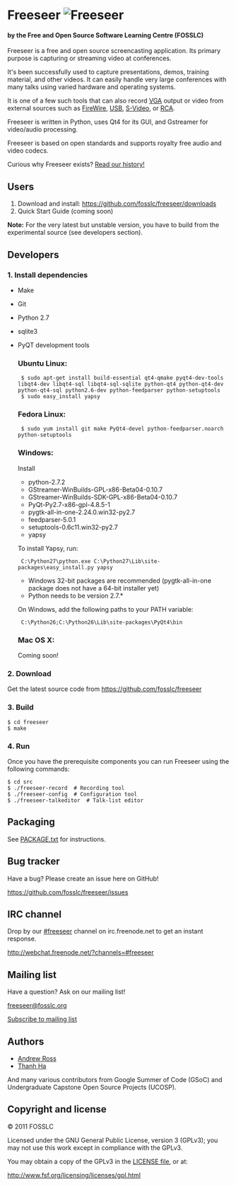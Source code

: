 Freeseer ![Freeseer](http://i.imgur.com/tqivk.png "Freeseer logo")
=========
#### by the Free and Open Source Software Learning Centre (FOSSLC)

Freeseer is a free and open source screencasting application.
Its primary purpose is capturing or streaming video at conferences.

It's been successfully used to capture presentations, demos, training material, and other videos.
It can easily handle very large conferences with many talks using varied hardware and operating systems.

It is one of a few such tools that can also record [VGA][vga-wiki] output or video
from external sources such as [FireWire][firewire-wiki], [USB][usb-wiki], [S-Video][svideo-wiki], or [RCA][rca-wiki].

Freeseer is written in Python, uses Qt4 for its GUI, and Gstreamer for video/audio processing.

Freeseer is based on open standards and supports royalty free audio and video codecs.

Curious why Freeseer exists? [Read our history!](http://fosslc.org/drupal/node/596)


Users
-----
1. Download and install: https://github.com/fosslc/freeseer/downloads
2. Quick Start Guide (coming soon)

**Note:** For the very latest but unstable version, you have to build from the experimental source (see developers section).


Developers
----------
### 1. Install dependencies
 + Make
 + Git
 + Python 2.7
 + sqlite3
 + PyQT development tools

    ### Ubuntu Linux:

        $ sudo apt-get install build-essential qt4-qmake pyqt4-dev-tools libqt4-dev libqt4-sql libqt4-sql-sqlite python-qt4 python-qt4-dev python-qt4-sql python2.6-dev python-feedparser python-setuptools
        $ sudo easy_install yapsy

    ### Fedora Linux:

        $ sudo yum install git make PyQt4-devel python-feedparser.noarch python-setuptools

    ### Windows:
    Install

    + python-2.7.2
    + GStreamer-WinBuilds-GPL-x86-Beta04-0.10.7
    + GStreamer-WinBuilds-SDK-GPL-x86-Beta04-0.10.7 
    + PyQt-Py2.7-x86-gpl-4.8.5-1
    + pygtk-all-in-one-2.24.0.win32-py2.7 
    + feedparser-5.0.1 
    + setuptools-0.6c11.win32-py2.7
    + yapsy

    To install Yapsy, run:
    
        C:\Python27\python.exe C:\Python27\Lib\site-packages\easy_install.py yapsy
    
    
    + Windows 32-bit packages are recommended
    (pygtk-all-in-one package does not have a 64-bit installer yet)
    + Python needs to be version 2.7.\*

    On Windows, add the following paths to your PATH variable:
    
        C:\Python26;C:\Python26\Lib\site-packages\PyQt4\bin

    ### Mac OS X:
    Coming soon!
          
### 2. Download
Get the latest source code from https://github.com/fosslc/freeseer

### 3. Build

    $ cd freeseer
    $ make

### 4. Run

Once you have the prerequisite components you can run Freeseer using the following commands:

    $ cd src
    $ ./freeseer-record  # Recording tool
    $ ./freeseer-config  # Configuration tool
    $ ./freeseer-talkeditor  # Talk-list editor


Packaging
---------
See [PACKAGE.txt](https://github.com/fosslc/freeseer/blob/master/PACKAGE.txt) for instructions.


Bug tracker
-----------
Have a bug? Please create an issue here on GitHub!

https://github.com/fosslc/freeseer/issues


IRC channel
-----------
Drop by our [#freeseer](irc://irc.freenode.net/#freeseer) channel on irc.freenode.net to get an instant response.

http://webchat.freenode.net/?channels=#freeseer


Mailing list
------------
Have a question? Ask on our mailing list!

freeseer@fosslc.org

[Subscribe to mailing list](http://box674.bluehost.com/mailman/listinfo/freeseer_fosslc.org)


Authors
-------
- [Andrew Ross](https://github.com/fosslc)
- [Thanh Ha](https://github.com/zxiiro)

And many various contributors from Google Summer of Code (GSoC) and Undergraduate Capstone Open Source Projects (UCOSP).


Copyright and license
---------------------
© 2011 FOSSLC

Licensed under the GNU General Public License, version 3 (GPLv3);
you may not use this work except in compliance with the GPLv3.

You may obtain a copy of the GPLv3 in the [LICENSE file][license], or at:

http://www.fsf.org/licensing/licenses/gpl.html


[rca-wiki]: http://en.wikipedia.org/wiki/RCA_connector
[svideo-wiki]: http://en.wikipedia.org/wiki/S-Video
[firewire-wiki]: http://en.wikipedia.org/wiki/FireWire_camera
[vga-wiki]: http://en.wikipedia.org/wiki/VGA_connector
[usb-wiki]: http://en.wikipedia.org/wiki/USB_video_device_class
[license]: https://raw.github.com/fosslc/freeseer/a0497fabdc5a548d0dea4f6fb4925aa41a6d62e8/src/LICENSE
